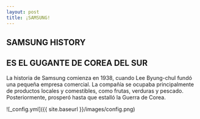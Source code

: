 ```yaml
---
layout: post
title: ¡SAMSUNG!
---
```

## SAMSUNG HISTORY

## ES EL GUGANTE DE COREA DEL SUR 

La historia de Samsung comienza en 1938, cuando Lee Byung-chul fundó una pequeña empresa comercial. La compañía se ocupaba principalmente de productos locales y comestibles, como frutas, verduras y pescado. Posteriormente, prosperó hasta que estalló la Guerra de Corea.




![_config.yml]({{ site.baseurl }}/images/config.png)
